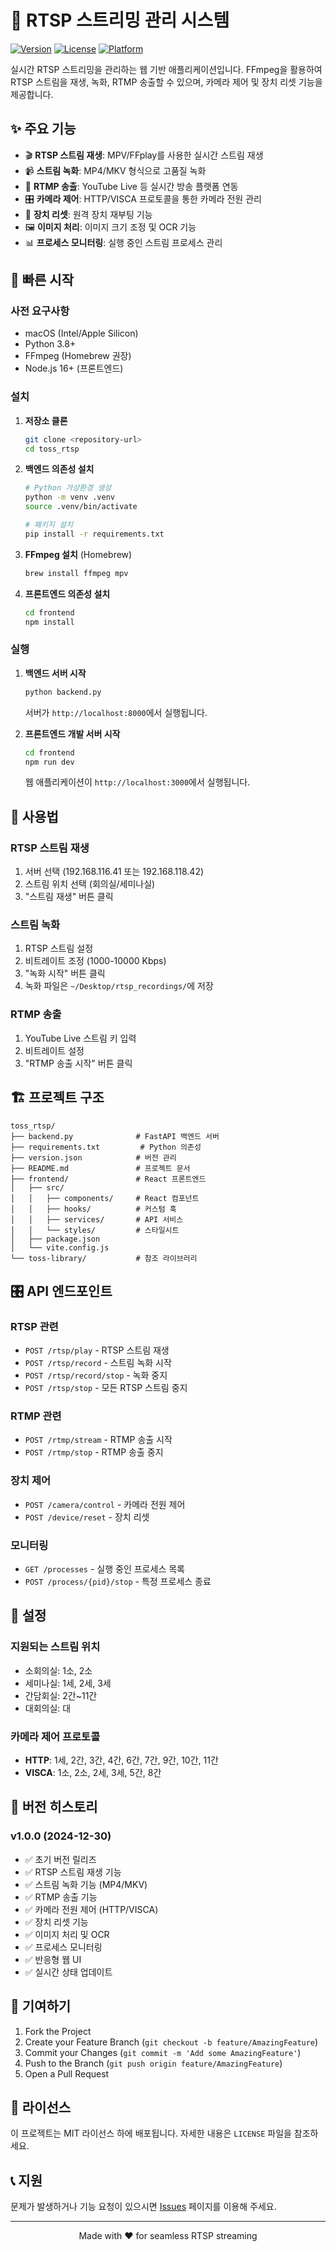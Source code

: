 # 🎥 RTSP 스트리밍 관리 시스템

[![Version](https://img.shields.io/badge/version-1.0.0-blue)](./version.json)
[![License](https://img.shields.io/badge/license-MIT-green)](#)
[![Platform](https://img.shields.io/badge/platform-macOS-lightgrey)](#)

실시간 RTSP 스트리밍을 관리하는 웹 기반 애플리케이션입니다. FFmpeg을 활용하여 RTSP 스트림을 재생, 녹화, RTMP 송출할 수 있으며, 카메라 제어 및 장치 리셋 기능을 제공합니다.

## ✨ 주요 기능

- 🎬 **RTSP 스트림 재생**: MPV/FFplay를 사용한 실시간 스트림 재생
- 📹 **스트림 녹화**: MP4/MKV 형식으로 고품질 녹화
- 📡 **RTMP 송출**: YouTube Live 등 실시간 방송 플랫폼 연동
- 🎛️ **카메라 제어**: HTTP/VISCA 프로토콜을 통한 카메라 전원 관리
- 🔄 **장치 리셋**: 원격 장치 재부팅 기능
- 🖼️ **이미지 처리**: 이미지 크기 조정 및 OCR 기능
- 📊 **프로세스 모니터링**: 실행 중인 스트림 프로세스 관리

## 🚀 빠른 시작

### 사전 요구사항

- macOS (Intel/Apple Silicon)
- Python 3.8+
- FFmpeg (Homebrew 권장)
- Node.js 16+ (프론트엔드)

### 설치

1. **저장소 클론**
   ```bash
   git clone <repository-url>
   cd toss_rtsp
   ```

2. **백엔드 의존성 설치**
   ```bash
   # Python 가상환경 생성
   python -m venv .venv
   source .venv/bin/activate
   
   # 패키지 설치
   pip install -r requirements.txt
   ```

3. **FFmpeg 설치** (Homebrew)
   ```bash
   brew install ffmpeg mpv
   ```

4. **프론트엔드 의존성 설치**
   ```bash
   cd frontend
   npm install
   ```

### 실행

1. **백엔드 서버 시작**
   ```bash
   python backend.py
   ```
   서버가 `http://localhost:8000`에서 실행됩니다.

2. **프론트엔드 개발 서버 시작**
   ```bash
   cd frontend
   npm run dev
   ```
   웹 애플리케이션이 `http://localhost:3000`에서 실행됩니다.

## 📖 사용법

### RTSP 스트림 재생
1. 서버 선택 (192.168.116.41 또는 192.168.118.42)
2. 스트림 위치 선택 (회의실/세미나실)
3. "스트림 재생" 버튼 클릭

### 스트림 녹화
1. RTSP 스트림 설정
2. 비트레이트 조정 (1000-10000 Kbps)
3. "녹화 시작" 버튼 클릭
4. 녹화 파일은 `~/Desktop/rtsp_recordings/`에 저장

### RTMP 송출
1. YouTube Live 스트림 키 입력
2. 비트레이트 설정
3. "RTMP 송출 시작" 버튼 클릭

## 🏗️ 프로젝트 구조

```
toss_rtsp/
├── backend.py              # FastAPI 백엔드 서버
├── requirements.txt         # Python 의존성
├── version.json            # 버전 관리
├── README.md               # 프로젝트 문서
├── frontend/               # React 프론트엔드
│   ├── src/
│   │   ├── components/     # React 컴포넌트
│   │   ├── hooks/          # 커스텀 훅
│   │   ├── services/       # API 서비스
│   │   └── styles/         # 스타일시트
│   ├── package.json
│   └── vite.config.js
└── toss-library/           # 참조 라이브러리
```

## 🎛️ API 엔드포인트

### RTSP 관련
- `POST /rtsp/play` - RTSP 스트림 재생
- `POST /rtsp/record` - 스트림 녹화 시작
- `POST /rtsp/record/stop` - 녹화 중지
- `POST /rtsp/stop` - 모든 RTSP 스트림 중지

### RTMP 관련
- `POST /rtmp/stream` - RTMP 송출 시작
- `POST /rtmp/stop` - RTMP 송출 중지

### 장치 제어
- `POST /camera/control` - 카메라 전원 제어
- `POST /device/reset` - 장치 리셋

### 모니터링
- `GET /processes` - 실행 중인 프로세스 목록
- `POST /process/{pid}/stop` - 특정 프로세스 종료

## 🔧 설정

### 지원되는 스트림 위치
- 소회의실: 1소, 2소
- 세미나실: 1세, 2세, 3세
- 간담회실: 2간~11간
- 대회의실: 대

### 카메라 제어 프로토콜
- **HTTP**: 1세, 2간, 3간, 4간, 6간, 7간, 9간, 10간, 11간
- **VISCA**: 1소, 2소, 2세, 3세, 5간, 8간

## 📝 버전 히스토리

### v1.0.0 (2024-12-30)
- ✅ 초기 버전 릴리즈
- ✅ RTSP 스트림 재생 기능
- ✅ 스트림 녹화 기능 (MP4/MKV)
- ✅ RTMP 송출 기능
- ✅ 카메라 전원 제어 (HTTP/VISCA)
- ✅ 장치 리셋 기능
- ✅ 이미지 처리 및 OCR
- ✅ 프로세스 모니터링
- ✅ 반응형 웹 UI
- ✅ 실시간 상태 업데이트

## 🤝 기여하기

1. Fork the Project
2. Create your Feature Branch (`git checkout -b feature/AmazingFeature`)
3. Commit your Changes (`git commit -m 'Add some AmazingFeature'`)
4. Push to the Branch (`git push origin feature/AmazingFeature`)
5. Open a Pull Request

## 📄 라이선스

이 프로젝트는 MIT 라이선스 하에 배포됩니다. 자세한 내용은 `LICENSE` 파일을 참조하세요.

## 📞 지원

문제가 발생하거나 기능 요청이 있으시면 [Issues](../../issues) 페이지를 이용해 주세요.

---

<div align="center">
  Made with ❤️ for seamless RTSP streaming
</div> 